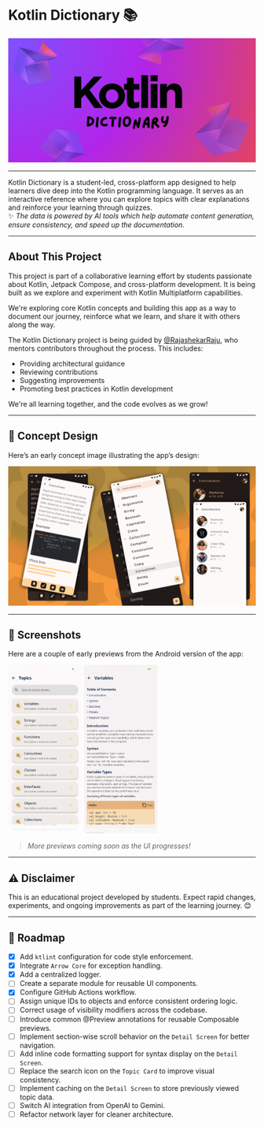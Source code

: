 # Kotlin Dictionary 📚

![Kotlin Dictionary Banner](assets/banner.png)

---

Kotlin Dictionary is a student-led, cross-platform app designed to help learners dive deep into the Kotlin programming language. It serves as an interactive reference where you can explore topics with clear explanations and reinforce your learning through quizzes.   
✨ _The data is powered by AI tools which help automate content generation, ensure consistency, and speed up the documentation._

---

## About This Project

This project is part of a collaborative learning effort by students passionate about Kotlin, Jetpack Compose, and cross-platform development. It is being built as we explore and experiment with Kotlin Multiplatform capabilities.

We're exploring core Kotlin concepts and building this app as a way to document our journey, reinforce what we learn, and share it with others along the way.

The Kotlin Dictionary project is being guided by [@RajashekarRaju](https://github.com/RajashekarRaju), who mentors contributors throughout the process. This includes:

- Providing architectural guidance
- Reviewing contributions
- Suggesting improvements
- Promoting best practices in Kotlin development

We're all learning together, and the code evolves as we grow!

---

## 🎨 Concept Design

Here’s an early concept image illustrating the app’s design:

![Concept Design](assets/img_concept.png)

---

## 📱 Screenshots

Here are a couple of early previews from the Android version of the app:

<p>
  <img src="assets/img_topic_screen.png" alt="Topic Screen" width="150"/>
  <img src="assets/img_detail_screen_variables.png" alt="Detail Screen" width="150"/>
</p>

> *More previews coming soon as the UI progresses!*

---

## ⚠️ Disclaimer

This is an educational project developed by students. Expect rapid changes, experiments, and ongoing improvements as part of the learning journey. 😊

---

## 🎢 Roadmap

- [x] Add `ktlint` configuration for code style enforcement.
- [x] Integrate `Arrow Core` for exception handling.
- [x] Add a centralized logger.
- [ ] Create a separate module for reusable UI components.
- [x] Configure GitHub Actions workflow.
- [ ] Assign unique IDs to objects and enforce consistent ordering logic.
- [ ] Correct usage of visibility modifiers across the codebase.
- [ ] Introduce common @Preview annotations for reusable Composable previews.
- [ ] Implement section-wise scroll behavior on the `Detail Screen` for better navigation.
- [ ] Add inline code formatting support for syntax display on the `Detail Screen`.
- [ ] Replace the search icon on the `Topic Card` to improve visual consistency.
- [ ] Implement caching on the `Detail Screen` to store previously viewed topic data.
- [ ] Switch AI integration from OpenAI to Gemini.
- [ ] Refactor network layer for cleaner architecture.
